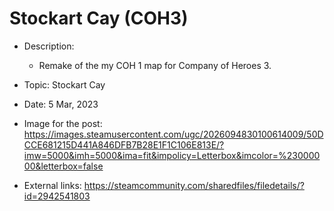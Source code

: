 # Stockart Cay (COH3)

- Description:
    - Remake of the my COH 1 map for Company of Heroes 3.

- Topic: Stockart Cay

- Date: 5 Mar, 2023

- Image for the post: https://images.steamusercontent.com/ugc/2026094830100614009/50DCCE681215D441A846DFB7B28E1F1C106E813E/?imw=5000&imh=5000&ima=fit&impolicy=Letterbox&imcolor=%23000000&letterbox=false

- External links: https://steamcommunity.com/sharedfiles/filedetails/?id=2942541803
